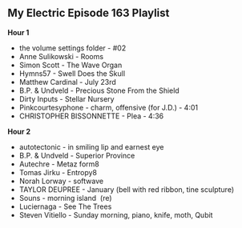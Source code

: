 ## My Electric Episode 163 Playlist

**Hour 1**
* the volume settings folder - #02
* Anne Sulikowski - Rooms
* Simon Scott - The Wave Organ
* Hymns57 - Swell Does the Skull
* Matthew Cardinal - July 23rd
* B.P. & Undveld - Precious Stone From the Shield
* Dirty Inputs - Stellar Nursery
* Pinkcourtesyphone - charm, offensive (for J.D.) - 4:01
* CHRISTOPHER BISSONNETTE - Plea - 4:36

**Hour 2**
* autotectonic - in smiling lip and earnest eye
* B.P. & Undveld - Superior Province
* Autechre - Metaz form8
* Tomas Jirku - Entropy8
* Norah Lorway - softwave
* TAYLOR DEUPREE - January (bell with red ribbon, tine sculpture)
* Souns - morning island  (re)
* Luciernaga - See The Trees
* Steven Vitiello - Sunday morning, piano, knife, moth, Qubit

